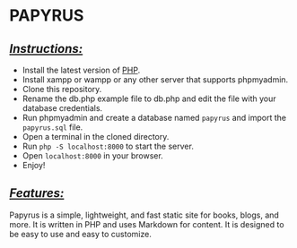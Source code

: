 # PAPYRUS

## <u>***Instructions:***</u>

- Install the latest version of [PHP](https://www.php.net/downloads.php).
- Install xampp or wampp or any other server that supports phpmyadmin.
- Clone this repository.
- Rename the db.php example file to db.php and edit the file with your database credentials.
- Run phpmyadmin and create a database named `papyrus` and import the `papyrus.sql` file.
- Open a terminal in the cloned directory.
- Run `php -S localhost:8000` to start the server.
- Open `localhost:8000` in your browser.
- Enjoy!

## <u>***Features:***</u>

Papyrus is a simple, lightweight, and fast static site for books, blogs, and more. It is written in PHP and uses Markdown for content. It is designed to be easy to use and easy to customize.
